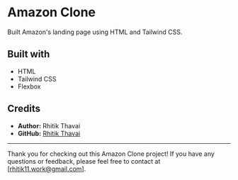 # Amazon Clone

Built Amazon's landing page using HTML and Tailwind CSS.

## Built with

- HTML
- Tailwind CSS
- Flexbox



## Credits

- **Author:** Rhitik Thavai
- **GitHub:** [Rhitik Thavai](https://github.com/rhitik-thavai)

---

Thank you for checking out this Amazon Clone project! If you have any questions or feedback, please feel free to contact  at [rhitik11.work@gmail.com].

